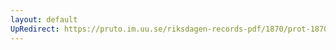 ```yaml
---
layout: default
UpRedirect: https://pruto.im.uu.se/riksdagen-records-pdf/1870/prot-1870--fk--502/prot-1870--fk--502_004.pdf
---
```

